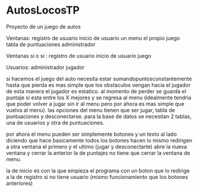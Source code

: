# AutosLocosTP
Proyecto de un juego de autos

Ventanas: 
registro de usuario
inicio de usuario
un menu
el propio juego
tabla de puntuaciones
administrador

Ventanas si o si :
registro de usuario
inicio de usuario
juego

Usuarios: 
administrador
jugador

si hacemos el juego del auto necesita estar sumandopuntosconstantemente hasta que pierda es mas simple que los obstaculos vengan hacia el jugador
de esta manera el jugador es estatico. al momento de perder se guarda el puntaje si esta entre los X mejores y se regresa al menu (idealmente tendria que 
poder volver a jugar sin ir al menu pero por ahora es mas simple que vuelva al menu). las opciones del menu tienen que ser jugar, tabla de puntuaciones y desconectarse.
para la base de datos se necesitan 2 tablas, una de usuarios y otra de puntuaciones.

por ahora el menu pueden ser simplemente botones y un texto al lado diciendo que hace
basicamente todos los botones hacen lo mismo redirigen a otra ventana el primero y el ultimo (jugar y desconectarte) abre la nueva ventana y cerrar la anterior
la de puntajes no tiene que cerrar la ventana de menu.

la de inicio es con la que empieza el programa con un boton que lo redirige a la de registro si no tiene usuario (mismo funcionamiento que los botones anteriores)
